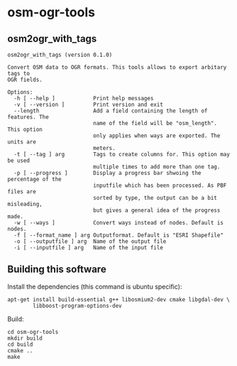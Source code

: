 # osm-ogr-tools

## osm2ogr_with_tags

    osm2ogr_with_tags (version 0.1.0)

    Convert OSM data to OGR formats. This tools allows to export arbitary tags to
    OGR fields.

    Options:
      -h [ --help ]            Print help messages
      -v [ --version ]         Print version and exit
      --length                 Add a field containing the length of features. The 
                               name of the field will be "osm_length". This option 
                               only applies when ways are exported. The units are 
                               meters.
      -t [ --tag ] arg         Tags to create columns for. This option may be used 
                               multiple times to add more than one tag.
      -p [ --progress ]        Display a progress bar shwoing the percentage of the
                               inputfile which has been processed. As PBF files are
                               sorted by type, the output can be a bit misleading, 
                               but gives a general idea of the progress made.
      -w [ --ways ]            Convert ways instead of nodes. Default is nodes.
      -f [ --format_name ] arg Outputformat. Default is "ESRI Shapefile"
      -o [ --outputfile ] arg  Name of the output file
      -i [ --inputfile ] arg   Name of the input file



## Building this software

Install the dependencies (this command is ubuntu specific):

    apt-get install build-essential g++ libosmium2-dev cmake libgdal-dev \
            libboost-program-options-dev


Build:


    cd osm-ogr-tools
    mkdir build
    cd build
    cmake ..
    make
